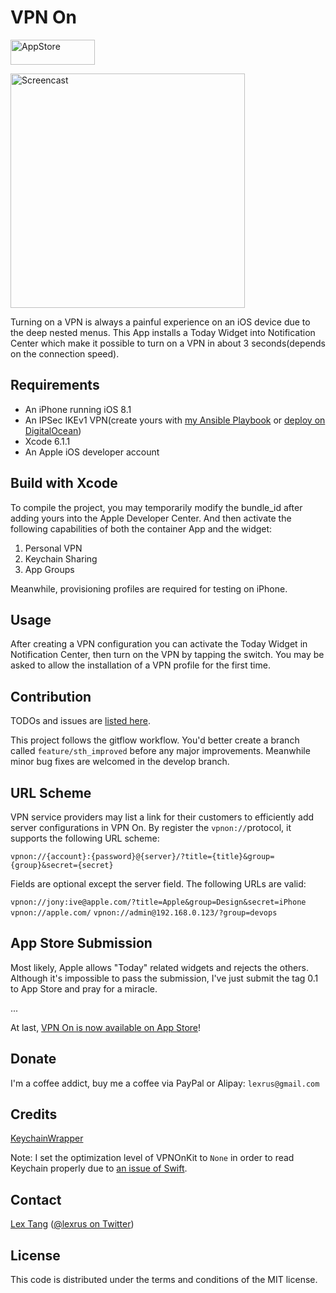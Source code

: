 # VPN On

[<img src="https://cloud.githubusercontent.com/assets/219689/5575342/963e0ee8-9013-11e4-8091-7ece67d64729.png" width="135" height="40" alt="AppStore"/>](https://itunes.apple.com/app/vpn-on/id951344279)

<img src="https://cloud.githubusercontent.com/assets/219689/5629161/7472c794-95eb-11e4-8042-90469c1586cd.gif" width="375" height="375" alt="Screencast"/>

Turning on a VPN is always a painful experience on an iOS device due to the deep nested menus. This App installs a Today Widget into Notification Center which make it possible to turn on a VPN in about 3 seconds(depends on the connection speed).

## Requirements

- An iPhone running iOS 8.1
- An IPSec IKEv1 VPN(create yours with [my Ansible Playbook](https://github.com/lexrus/vpn-deploy-playbook) or [deploy on DigitalOcean](http://installer.71m.us/install?url=https://github.com/lexrus/do-ikev1))
- Xcode 6.1.1
- An Apple iOS developer account

## Build with Xcode

To compile the project, you may temporarily modify the bundle_id after adding yours into the Apple Developer Center. And then activate the following capabilities of both the container App and the widget:

1. Personal VPN
2. Keychain Sharing
3. App Groups

Meanwhile, provisioning profiles are required for testing on iPhone.

## Usage

After creating a VPN configuration you can activate the Today Widget in Notification Center, then turn on the VPN by tapping the switch. You may be asked to allow the installation of a VPN profile for the first time.

## Contribution

TODOs and issues are [listed here](https://github.com/lexrus/VPNOn/issues).

This project follows the gitflow workflow. You'd better create a branch called `feature/sth_improved` before any major improvements. Meanwhile minor bug fixes are welcomed in the develop branch.

## URL Scheme

VPN service providers may list a link for their customers to efficiently add server configurations in VPN On. By register the `vpnon://`protocol, it supports the following URL scheme:

`vpnon://{account}:{password}@{server}/?title={title}&group={group}&secret={secret}`

Fields are optional except the server field. The following URLs are valid:

`vpnon://jony:ive@apple.com/?title=Apple&group=Design&secret=iPhone`
`vpnon://apple.com/`
`vpnon://admin@192.168.0.123/?group=devops`

## App Store Submission

Most likely, Apple allows "Today" related widgets and rejects the others. Although it's impossible to pass the submission, I've just submit the tag 0.1 to App Store and pray for a miracle.

...

At last, [VPN On is now available on App Store](https://itunes.apple.com/app/vpn-on/id951344279)!

## Donate

I'm a coffee addict, buy me a coffee via PayPal or Alipay: `lexrus@gmail.com`

## Credits

[KeychainWrapper](https://github.com/jrendel/KeychainWrapper)

Note: I set the optimization level of VPNOnKit to `None` in order to read Keychain properly due to [an issue of Swift](http://stackoverflow.com/questions/26355630/swift-keychain-and-provisioning-profiles).

## Contact

[Lex Tang](https://github.com/lexrus/) ([@lexrus on Twitter](https://twitter.com/lexrus/))

## License

This code is distributed under the terms and conditions of the MIT license.

